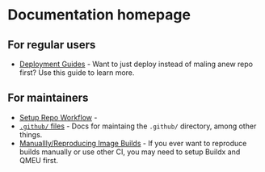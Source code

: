# Documentation homepage

## For regular users

* [Deployment Guides](deployment-guides/README.md) - Want to just deploy instead of maling anew repo first? Use this guide to learn more.

## For maintainers

* [Setup Repo Workflow](post-repo-creation/setup-workflow.md) - 
* [`.github/` files](dotgithub-files.md) - Docs for maintaing the `.github/` directory, among other things.
* [Manuallly/Reproducing Image Builds](reproducible-builds.md) - If you ever want to reproduce builds manually or use other CI, you may need to setup Buildx and QMEU first.
